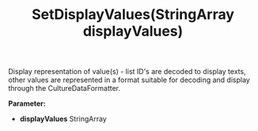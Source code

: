 ﻿---
uid: crmscript_ref_NSArchiveRestrictionInfo_SetDisplayValues
title: SetDisplayValues(StringArray displayValues)
intellisense: NSArchiveRestrictionInfo.SetDisplayValues
keywords: NSArchiveRestrictionInfo, GetDisplayValues
so.topic: reference
---

Display representation of value(s) - list ID's are decoded to display texts, other values are represented in a format suitable for decoding and display through the CultureDataFormatter.

**Parameter:** 
 - **displayValues** StringArray


